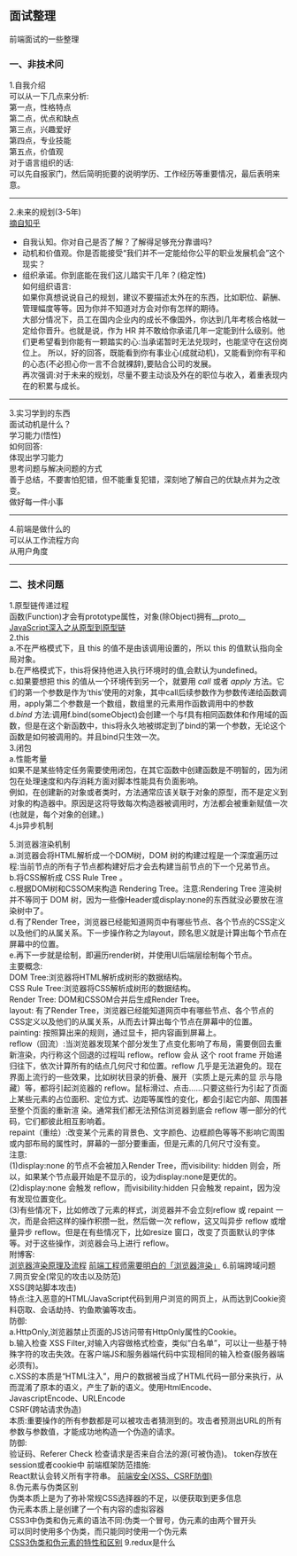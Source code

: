## 面试整理
前端面试的一些整理  
### 一、非技术问  
1.自我介绍  
可以从一下几点来分析:  
第一点，性格特点  
第二点，优点和缺点  
第三点，兴趣爱好  
第四点，专业技能  
第五点，价值观  
对于语言组织的话:  
可以先自报家门，然后简明扼要的说明学历、工作经历等重要情况，最后表明来意。  
___
2.未来的规划(3-5年)  
[摘自知乎](http://daily.zhihu.com/story/9370541)  
* 自我认知。你对自己是否了解？了解得足够充分靠谱吗?  
* 动机和价值观。你是否能接受“我们并不一定能给你公平的职业发展机会”这个现实？  
* 组织承诺。你到底能在我们这儿踏实干几年？(稳定性)  
如何组织语言:  
如果你真想说说自己的规划，建议不要描述太外在的东西，比如职位、薪酬、管理幅度等等。因为你并不知道对方会对你有怎样的期待。  
大部分情况下，员工在国内企业内的成长不像国外，你达到几年考核合格就一定给你晋升。也就是说，作为 HR 并不敢给你承诺几年一定能到什么级别。他们更希望看到你能有一颗踏实的心:当承诺暂时无法兑现时，也能坚守在这份岗位上。
所以，好的回答，既能看到你有事业心(成就动机)，又能看到你有平和的心态(不必担心你一言不合就裸辞),要贴合公司的发展。  
再次强调:对于未来的规划，尽量不要主动谈及外在的职位与收入，着重表现内在的积累与成长。  
___
3.实习学到的东西  
面试动机是什么？  
学习能力(悟性)  
如何回答:  
体现出学习能力  
思考问题与解决问题的方式  
善于总结，不要害怕犯错，但不能重复犯错，深刻地了解自己的优缺点并为之改变。  
做好每一件小事  
___
4.前端是做什么的  
可以从工作流程方向  
从用户角度  
___
### 二、技术问题  
1.原型链传递过程  
函数(Function)才会有prototype属性，对象(除Object)拥有__proto__  
[JavaScript深入之从原型到原型链](https://github.com/mqyqingfeng/Blog/issues/2)  
2.this  
a.不在严格模式下，且 this 的值不是由该调用设置的，所以 this 的值默认指向全局对象。  
b.在严格模式下，this将保持他进入执行环境时的值,会默认为undefined。  
c.如果要想把 this 的值从一个环境传到另一个，就要用 *call* 或者 *apply* 方法。它们的第一个参数是作为‘this’使用的对象，其中call后续参数作为参数传递给函数调用，apply第二个参数是一个数组，数组里的元素用作函数调用中的参数  
d.*bind* 方法:调用f.bind(someObject)会创建一个与f具有相同函数体和作用域的函数，但是在这个新函数中，this将永久地被绑定到了bind的第一个参数，无论这个函数是如何被调用的。并且bind只生效一次。  
3.闭包  
a.性能考量  
如果不是某些特定任务需要使用闭包，在其它函数中创建函数是不明智的，因为闭包在处理速度和内存消耗方面对脚本性能具有负面影响。  
例如，在创建新的对象或者类时，方法通常应该关联于对象的原型，而不是定义到对象的构造器中。原因是这将导致每次构造器被调用时，方法都会被重新赋值一次(也就是，每个对象的创建。)  
4.js异步机制  

5.浏览器渲染机制  
a.浏览器会将HTML解析成一个DOM树，DOM 树的构建过程是一个深度遍历过程:当前节点的所有子节点都构建好后才会去构建当前节点的下一个兄弟节点。  
b.将CSS解析成 CSS Rule Tree 。  
c.根据DOM树和CSSOM来构造 Rendering Tree。注意:Rendering Tree 渲染树并不等同于 DOM 树，因为一些像Header或display:none的东西就没必要放在渲染树中了。  
d.有了Render Tree，浏览器已经能知道网页中有哪些节点、各个节点的CSS定义以及他们的从属关系。下一步操作称之为layout，顾名思义就是计算出每个节点在屏幕中的位置。  
e.再下一步就是绘制，即遍历render树，并使用UI后端层绘制每个节点。  
主要概念:  
DOM Tree:浏览器将HTML解析成树形的数据结构。  
CSS Rule Tree:浏览器将CSS解析成树形的数据结构。  
Render Tree: DOM和CSSOM合并后生成Render Tree。  
layout: 有了Render Tree，浏览器已经能知道网页中有哪些节点、各个节点的CSS定义以及他们的从属关系，从而去计算出每个节点在屏幕中的位置。  
painting: 按照算出来的规则，通过显卡，把内容画到屏幕上。  
reflow（回流）:当浏览器发现某个部分发生了点变化影响了布局，需要倒回去重新渲染，内行称这个回退的过程叫 reflow。reflow 会从 <html> 这个 root frame 开始递归往下，依次计算所有的结点几何尺寸和位置。reflow 几乎是无法避免的。现在界面上流行的一些效果，比如树状目录的折叠、展开（实质上是元素的显 示与隐藏）等，都将引起浏览器的 reflow。鼠标滑过、点击……只要这些行为引起了页面上某些元素的占位面积、定位方式、边距等属性的变化，都会引起它内部、周围甚至整个页面的重新渲 染。通常我们都无法预估浏览器到底会 reflow 哪一部分的代码，它们都彼此相互影响着。  
repaint（重绘）:改变某个元素的背景色、文字颜色、边框颜色等等不影响它周围或内部布局的属性时，屏幕的一部分要重画，但是元素的几何尺寸没有变。  
注意:  
(1)display:none 的节点不会被加入Render Tree，而visibility: hidden 则会，所以，如果某个节点最开始是不显示的，设为display:none是更优的。  
(2)display:none 会触发 reflow，而visibility:hidden 只会触发 repaint，因为没有发现位置变化。  
(3)有些情况下，比如修改了元素的样式，浏览器并不会立刻reflow 或 repaint 一次，而是会把这样的操作积攒一批，然后做一次 reflow，这又叫异步 reflow 或增量异步 reflow。但是在有些情况下，比如resize 窗口，改变了页面默认的字体等。对于这些操作，浏览器会马上进行 reflow。  
附博客:  
[浏览器渲染原理及流程](http://www.cnblogs.com/slly/p/6640761.html)
[前端工程师需要明白的「浏览器渲染」](https://www.jianshu.com/p/e305ace24ddf)
6.前端跨域问题  
7.网页安全(常见的攻击以及防范)  
XSS(跨站脚本攻击)  
特点:注入恶意的HTML/JavaScript代码到用户浏览的网页上，从而达到Cookie资料窃取、会话劫持、钓鱼欺骗等攻击。  
防御:  
a.HttpOnly,浏览器禁止页面的JS访问带有HttpOnly属性的Cookie。  
b.输入检查 XSS Filter,对输入内容做格式检查，类似“白名单”，可以让一些基于特殊字符的攻击失效。在客户端JS和服务器端代码中实现相同的输入检查(服务器端必须有)。  
c.XSS的本质是“HTML注入”，用户的数据被当成了HTML代码一部分来执行，从而混淆了原本的语义，产生了新的语义。使用HtmlEncode、JavascriptEncode、URLEncode  
CSRF(跨站请求伪造)  
本质:重要操作的所有参数都是可以被攻击者猜测到的。攻击者预测出URL的所有参数与参数值，才能成功地构造一个伪造的请求。  
防御:  
验证码、Referer Check 检查请求是否来自合法的源(可被伪造)。
token存放在session或者cookie中
前端框架防范措施:  
React默认会转义所有字符串。
[前端安全(XSS、CSRF防御)](https://www.cnblogs.com/443855539-wind/p/6055816.html)  
8.伪元素与伪类区别  
伪类本质上是为了弥补常规CSS选择器的不足，以便获取到更多信息  
伪元素本质上是创建了一个有内容的虚拟容器  
CSS3中伪类和伪元素的语法不同:伪类一个冒号，伪元素的由两个冒开头  
可以同时使用多个伪类，而只能同时使用一个伪元素  
[CSS3伪类和伪元素的特性和区别](https://www.cnblogs.com/ihardcoder/p/5294927.html)
9.redux是什么  
